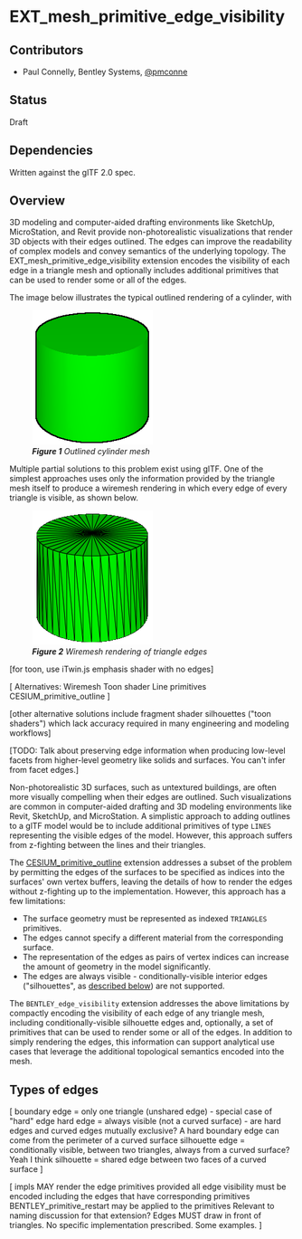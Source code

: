 <!--
Copyright 2015-2021 The Khronos Group Inc.
SPDX-License-Identifier: CC-BY-4.0
-->

# EXT_mesh_primitive_edge_visibility

## Contributors

* Paul Connelly, Bentley Systems, [@pmconne](https://github.com/pmconne)

## Status

Draft

## Dependencies

Written against the glTF 2.0 spec.

## Overview

3D modeling and computer-aided drafting environments like SketchUp, MicroStation, and Revit provide non-photorealistic visualizations that render 3D objects with their edges outlined. The edges can improve the readability of complex models and convey semantics of the underlying topology. The EXT_mesh_primitive_edge_visibility extension encodes the visibility of each edge in a triangle mesh and optionally includes additional primitives that can be used to render some or all of the edges.

The image below illustrates the typical outlined rendering of a cylinder, with 

<figure>
<img src="./figures/outline.png"/>
<figcaption><em><b>Figure 1</b> Outlined cylinder mesh</em></figcaption>
</figure>

Multiple partial solutions to this problem exist using glTF. One of the simplest approaches uses only the information provided by the triangle mesh itself to produce a wiremesh rendering in which every edge of every triangle is visible, as shown below.

<figure>
<img src="./figures/wiremesh.png"/>
<figcaption><em><b>Figure 2</b> Wiremesh rendering of triangle edges</em></figcaption>
</figure>

[for toon, use iTwin.js emphasis shader with no edges]

[
  Alternatives:
    Wiremesh
    Toon shader
    Line primitives
    CESIUM_primitive_outline
]


[other alternative solutions include fragment shader silhouettes ("toon shaders") which lack accuracy required in many engineering and modeling workflows]

[TODO: Talk about preserving edge information when producing low-level facets from higher-level geometry like solids and surfaces. You can't infer from facet edges.]

Non-photorealistic 3D surfaces, such as untextured buildings, are often more visually compelling when their edges are outlined. Such visualizations are common in computer-aided drafting and 3D modeling environments like Revit, SketchUp, and MicroStation. A simplistic approach to adding outlines to a glTF model would be to include additional primitives of type `LINES` representing the visible edges of the model. However, this approach suffers from z-fighting between the lines and their triangles.

The [CESIUM_primitive_outline](https://github.com/KhronosGroup/glTF/blob/main/extensions/2.0/Vendor/CESIUM_primitive_outline/README.md) extension addresses a subset of the problem by permitting the edges of the surfaces to be specified as indices into the surfaces' own vertex buffers, leaving the details of how to render the edges without z-fighting up to the implementation. However, this approach has a few limitations:
- The surface geometry must be represented as indexed `TRIANGLES` primitives.
- The edges cannot specify a different material from the corresponding surface.
- The representation of the edges as pairs of vertex indices can increase the amount of geometry in the model significantly.
- The edges are always visible - conditionally-visible interior edges ("silhouettes", as [described below](#types-of-edges)) are not supported.

The `BENTLEY_edge_visibility` extension addresses the above limitations by compactly encoding the visibility of each edge of any triangle mesh, including conditionally-visible silhouette edges and, optionally, a set of primitives that can be used to render some or all of the edges. In addition to simply rendering the edges, this information can support analytical use cases that leverage the additional topological semantics encoded into the mesh.

## Types of edges

[
  boundary edge = only one triangle (unshared edge) - special case of "hard" edge
  hard edge = always visible (not a curved surface) - are hard edges and curved edges mutually exclusive?
    A hard boundary edge can come from the perimeter of a curved surface
  silhouette edge = conditionally visible, between two triangles, always from a curved surface?
  Yeah I think silhouette = shared edge between two faces of a curved surface
]

[
  impls MAY render the edge primitives provided
  all edge visibility must be encoded including the edges that have corresponding primitives
  BENTLEY_primitive_restart may be applied to the primitives
    Relevant to naming discussion for that extension?
  Edges MUST draw in front of triangles. No specific implementation prescribed. Some examples.
]
